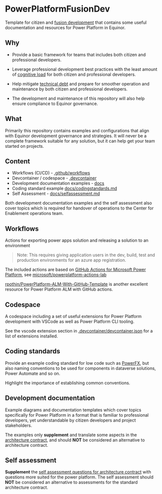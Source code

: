 # PowerPlatformFusionDev

Template for citizen and [fusion development](https://learn.microsoft.com/en-us/power-apps/guidance/fusion-dev-ebook/) that contains some useful documentation and resources for Power Platform in Equinor.

## Why

* Provide a basic framework for teams that includes both citizen and professional developers.

* Leverage professional development best practices with the least amount of [cognitive load](https://en.wikipedia.org/wiki/Cognitive_load) for both citizen and professional developers.
* Help mitigate [technical debt](https://en.wikipedia.org/wiki/Technical_debt) and prepare for smoother operation and maintenance by both citizen and professional developers.
* The development and maintenance of this repository will also help ensure compliance to Equinor governance.

## What

Primarily this repository contains examples and configurations that align with Equinor development governance and strategies. It will never be a complete framework suitable for any solution, but it can help get your team started on projects.

## Content

* Workflows (CI/CD) - [.github/workflows](.github/workflows/)
* Devcontainer / codespace - [.devcontainer](.devcontainer/)
* Development documentation examples - [docs](docs/)
* Coding standard example [docs/codingstandards.md](docs/codingstandards.md)
* Self Assessment - [docs/selfassessment.md](docs/selfassessment.md)

Both development documentation examples and the self assessment also cover topics which is required for handover of operations to the Center for Enablement operations team.

## Workflows

Actions for exporting power apps solution and releasing a solution to an environment
> Note: This requires giving application users in the dev, build, test and production environments for an azure app registration.
>

The included actions are based on [GitHub Actions for Microsoft Power Platform](https://github.com/rpothin/PowerPlatform-ALM-With-GitHub-Template), see [microsoft/powerplatform-actions-lab](https://github.com/microsoft/powerplatform-actions-lab)

[rpothin/PowerPlatform-ALM-With-GitHub-Template](https://github.com/rpothin/PowerPlatform-ALM-With-GitHub-Template) is another excellent resource for Power Platform ALM with GitHub actions.

## Codespace

A codespace including a set of useful extensions for Power Platform development with VSCode as well as Power Platform CLI tooling.

See the vscode extension section in [.devcontainer/devcontainer.json](.devcontainer/devcontainer.json) for a list of extensions installed.

## Coding standards

Provide an example coding standard for low code such as [PowerFX](https://learn.microsoft.com/en-us/power-platform/power-fx/overview), but also naming conventions to be used for components in dataverse solutions, Power Automate and so on.

Highlight the importance of establishing common conventions.

## Development documentation

Example diagrams and documentation templates which cover topics specifically for Power Platform in a format that is familiar to professional developers, yet understandable by citizen developers and project stakeholders.

The examples only **supplement** and translate some aspects in the [architecture contract](https://github.com/equinor/architecturecontract), and should **NOT** be considered an alternative to architecture contract.

## Self assessment

**Supplement** the [self assessment questions for architecture contract](https://github.com/equinor/architecturecontract/blob/master/template/ac_topics.md#self-assessment-questions-for-architecture-contracts) with questions more suited for the power platform.
The self assessment should **NOT** be considered an alternative to assessments for the standard architecture contract.
